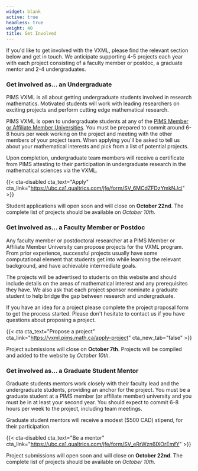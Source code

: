 ```yaml
---
widget: blank
active: true
headless: true
weight: 40
title: Get Involved
---
```


If you'd like to get involved with the VXML, please find the relevant
section below and get in touch. We anticipate supporting 4-5 projects each year
with each project consisting of a faculty member or postdoc, a graduate mentor
and 2-4 undergraduates.

### Get involved as... an Undergraduate
PIMS VXML is all about getting undergraduate students involved in research
mathematics. Motivated students will work with leading researchers on exciting
projects and perform cutting edge mathematical research.

PIMS VXML is open to undergraduate students at any of the <a
href="https://pims.math.ca/">PIMS Member or Affiliate Member Universities</a>.
You must be prepared to commit around 6-8 hours per week working on the
project and meeting with the other members of your project team. When applying
you'll be asked to tell us about your mathematical interests and pick from a
list of potential projects.

Upon completion, undergraduate team members will receive a certificate from PIMS
attesting to their participation in undergraduate research in the mathematical
sciences via the VXML.

{{< cta-disabled cta_text="Apply" cta_link="https://ubc.ca1.qualtrics.com/jfe/form/SV_6MCdZFDzYmkNJci" >}}

Student applications will open soon and will close on **October 22nd**. The
complete list of projects should be available on _October 10th_.



### Get involved as... a Faculty Member or Postdoc
Any faculty member or postdoctoral researcher at a PIMS Member or Affiliate
Member University can propose projects for the VXML program.  From prior
experience, successful projects usually have some computational element that
students get into while learning the relevant background, and have achievable
intermediate goals.

The projects will be advertised to students on this website and should include
details on the areas of mathematical interest and any prerequisites they have.
We also ask that each project sponsor nominate a graduate student to help bridge
the gap between research and undergraduate.

If you have an idea for a project please complete the project proposal form to
get the process started.  Please don't hesitate to contact us if you have
questions about proposing a project. 

{{< cta cta_text="Propose a project"
cta_link="https://vxml.pims.math.ca/apply-project" cta_new_tab="false" >}}

Project submissions will close on **October 7th**. Projects will be compiled and
added to the website by _October 10th_.


### Get involved as... a Graduate Student Mentor

Graduate students mentors work closely with their faculty lead and the
undergraduate students, providing an anchor for the project. You must be a
graduate student at a PIMS member (or affiliate member) university and you must
be in at least your second year. You should expect to commit 6-8 hours per week
to the project, including team meetings.

Graduate student mentors will receive a modest ($500 CAD) stipend, for their
participation.


{{< cta-disabled cta_text="Be a mentor"
cta_link="https://ubc.ca1.qualtrics.com/jfe/form/SV_eRrWzn6IXOrEmfY" >}}

Project submissions will open soon and will close on **October 22nd**. The
complete list of projects should be available on _October 10th_.

